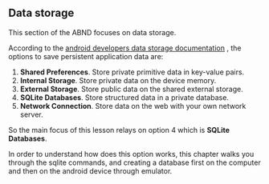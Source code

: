 ## Data storage

This section of the ABND focuses on data storage. 

According to the [android developers data storage documentation](https://developer.android.com/guide/topics/data/data-storage.html "Android developers data storage") 
, the options to save persistent application data are:

1. **Shared Preferences**.  Store private primitive data in key-value pairs.
2. **Internal Storage**. Store private data on the device memory.
3. **External Storage**.  Store public data on the shared external storage.
4. **SQLite Databases**. Store structured data in a private database.
5. **Network Connection**. Store data on the web with your own network server.

So the main focus of this lesson relays on option 4 which is **SQLite Databases**.

In order to understand how does this option works, this chapter walks you through the  sqlite commands, and creating a database first on the computer and then on the android device through emulator. 

